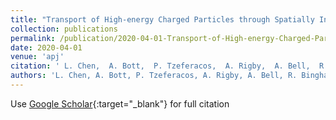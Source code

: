 ```yaml
---
title: "Transport of High-energy Charged Particles through Spatially Intermittent Turbulent Magnetic Fields"
collection: publications
permalink: /publication/2020-04-01-Transport-of-High-energy-Charged-Particles-through-Spatially-Intermittent-Turbulent-Magnetic-Fields
date: 2020-04-01
venue: 'apj'
citation: ' L. Chen,  A. Bott,  P. Tzeferacos,  A. Rigby,  A. Bell,  R. Bingham,  C. Graziani,  J. Katz,  M. Koenig,  C. Li,  R. Petrasso,  H. Park,  J. Ross,  D. Ryu,  T. White,  B. Reville,  J. Matthews,  J. Meinecke,  F. Miniati,  E. Zweibel,  S. Sarkar,  A. Schekochihin,  D. Lamb,  D. Froula,  G. Gregori, &quot;Transport of High-energy Charged Particles through Spatially Intermittent Turbulent Magnetic Fields.&quot; apj, 2020.'
authors: 'L. Chen, A. Bott, P. Tzeferacos, A. Rigby, A. Bell, R. Bingham, C. Graziani, J. Katz, M. Koenig, C. Li, R. Petrasso, H. Park, J. Ross, D. Ryu, T. White, B. Reville, J. Matthews, J. Meinecke, F. Miniati, E. Zweibel, S. Sarkar, A. Schekochihin, D. Lamb, D. Froula, G. Gregori, '
---
```

Use [Google Scholar](https://scholar.google.com/scholar?q=Transport+of+High+energy+Charged+Particles+through+Spatially+Intermittent+Turbulent+Magnetic+Fields){:target="_blank"} for full citation